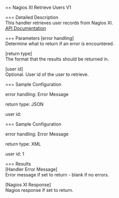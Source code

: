 == Nagios XI Retrieve Users V1

=== Detailed Description  
This handler retrieves user records from Nagios XI.  
[API Documentation](https://your.nagiosserver.com/nagiosxi/help/api-system-reference.php#user)  

=== Parameters
[error handling]  
  Determine what to return if an error is encountered.  

[return type]  
  The format that the results should be returned in.  

[user id]  
  Optional. User id of the user to retrieve.  
  

=== Sample Configuration  
  
error handling: Error Message
  
return type: JSON
  
user id: 
  
  
=== Sample Configuration  
  
error handling: Error Message
  
return type: XML
  
user id: 1
  
  
  
=== Results  
[Handler Error Message]  
  Error message if set to return - blank if no errors.  

[Nagios XI Response]  
  Nagios response if set to return.  
